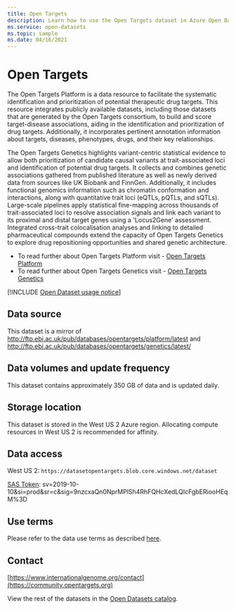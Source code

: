 ```yaml
---
title: Open Targets
description: Learn how to use the Open Targets dataset in Azure Open Datasets.
ms.service: open-datasets
ms.topic: sample
ms.date: 04/16/2021
---
```


# Open Targets

The Open Targets Platform is a data resource to facilitate the systematic identification and prioritization of potential therapeutic drug targets. This resource integrates publicly available datasets, including those datasets that are generated by the Open Targets consortium, to build and score target-disease associations, aiding in the identification and prioritization of drug targets. Additionally, it incorporates pertinent annotation information about targets, diseases, phenotypes, drugs, and their key relationships.

The Open Targets Genetics highlights variant-centric statistical evidence to allow both prioritization of candidate causal variants at trait-associated loci and identification of potential drug targets. It collects and combines genetic associations gathered from published literature as well as newly derived data from sources like UK Biobank and FinnGen. Additionally, it includes functional genomics information such as chromatin conformation and interactions, along with quantitative trait loci (eQTLs, pQTLs, and sQTLs). Large-scale pipelines apply statistical fine-mapping across thousands of trait-associated loci to resolve association signals and link each variant to its proximal and distal target genes using a 'Locus2Gene' assessment. Integrated cross-trait colocalisation analyses and linking to detailed pharmaceutical compounds extend the capacity of Open Targets Genetics to explore drug repositioning opportunities and shared genetic architecture.

- To read further about Open Targets Platform visit - [Open Targets Platform](https://platform.opentargets.org)
- To read further about Open Targets Genetics visit - [Open Targets Genetics](https://genetics.opentargets.org)

[!INCLUDE [Open Dataset usage notice](../../includes/open-datasets-usage-note.md)]

## Data source

This dataset is a mirror of http://ftp.ebi.ac.uk/pub/databases/opentargets/platform/latest and http://ftp.ebi.ac.uk/pub/databases/opentargets/genetics/latest/

## Data volumes and update frequency

This dataset contains approximately 350 GB of data and is updated daily.

## Storage location

This dataset is stored in the West US 2 Azure region. Allocating compute resources in West US 2 is recommended for affinity.

## Data access

West US 2: `https://datasetopentargets.blob.core.windows.net/dataset`

[SAS Token](../storage/common/storage-sas-overview.md): sv=2019-10-10&si=prod&sr=c&sig=9nzcxaQn0NprMPlSh4RhFQHcXedLQIcFgbERiooHEqM%3D


## Use terms

Please refer to the data use terms as described [here](https://platform-docs.opentargets.org/licence).

## Contact

[https://www.internationalgenome.org/contact](https://community.opentargets.org)


View the rest of the datasets in the [Open Datasets catalog](dataset-catalog.md).
